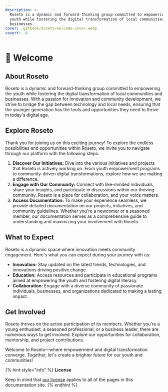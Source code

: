 ```yaml
---
description: >-
  Roseto is a dynamic and forward-thinking group committed to empowering the
  youth while fostering the digital transformation of local communities and
  businesses.
cover: .gitbook/assets/welcome-cover.webp
coverY: -8
---
```


# 👋 Welcome

## About Roseto

Roseto is a dynamic and forward-thinking group committed to empowering the youth while fostering the digital transformation of local communities and businesses. With a passion for innovation and community development, we strive to bridge the gap between technology and local needs, ensuring that the younger generation has the tools and opportunities they need to thrive in today's digital age.

## Explore Roseto

Thank you for joining us on this exciting journey! To explore the endless possibilities and opportunities within Roseto, we invite you to navigate through our platform with the following steps:

1. **Discover Our Initiatives:** Dive into the various initiatives and projects that Roseto is actively working on. From youth empowerment programs to community-driven digital transformations, explore how we are making a difference.
2. **Engage with Our Community:** Connect with like-minded individuals, share your insights, and participate in discussions within our thriving community. Roseto is a place for collaboration, and your voice matters.
3. **Access Documentation:** To make your experience seamless, we provide detailed documentation on our projects, initiatives, and community guidelines. Whether you're a newcomer or a seasoned member, our documentation serves as a comprehensive guide to understanding and maximizing your involvement with Roseto.

## **What to Expect**

Roseto is a dynamic space where innovation meets community engagement. Here's what you can expect during your journey with us:

* **Innovation:** Stay updated on the latest trends, technologies, and innovations driving positive change.
* **Education:** Access resources and participate in educational programs aimed at empowering the youth and fostering digital literacy.
* **Collaboration:** Engage with a diverse community of passionate individuals, businesses, and organizations dedicated to making a lasting impact.

## **Get Involved**

Roseto thrives on the active participation of its members. Whether you're a young enthusiast, a seasoned professional, or a business leader, there are numerous ways to get involved. Explore our opportunities for collaboration, mentorship, and project contributions.

Welcome to Roseto—where empowerment and digital transformation converge. Together, let's create a brighter future for our youth and communities!

{% hint style="info" %}
**License**

Keep in mind that [our license](https://roseto.space/license) applies to all of the pages in this documentation site.
{% endhint %}
